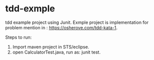 # tdd-exmple
tdd example project using Junit. Exmple project is implementation for problem mention in : 
https://osherove.com/tdd-kata-1.

Steps to run:
1) Import maven project in STS/eclipse.
2) open CalculatorTest.java, run as: junit test.

